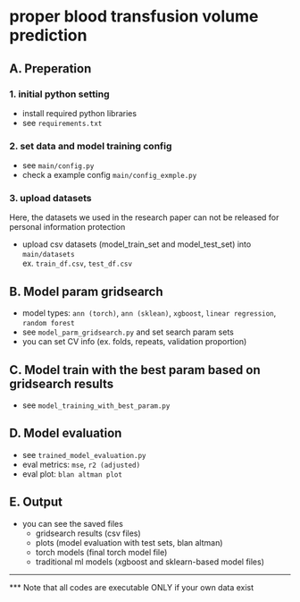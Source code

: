 # proper blood transfusion volume prediction
## A. Preperation
### 1. initial python setting
- install required python libraries
- see `requirements.txt`

### 2. set data and model training config
- see `main/config.py`
- check a example config `main/config_exmple.py`

### 3. upload datasets
Here, the datasets we used in the research paper can not be released for personal information protection
- upload csv datasets (model_train_set and model_test_set) into `main/datasets`   
ex. `train_df.csv`, `test_df.csv`

## B. Model param gridsearch
- model types: `ann (torch)`, `ann (sklean)`, `xgboost`, `linear regression`, `random forest`
- see `model_parm_gridsearch.py` and set search param sets
- you can set CV info (ex. folds, repeats, validation proportion)

## C. Model train with the best param based on gridsearch results
- see `model_training_with_best_param.py`

## D. Model evaluation
- see `trained_model_evaluation.py`
- eval metrics: `mse`, `r2 (adjusted)`
- eval plot: `blan altman plot`

## E. Output
- you can see the saved files
  - gridsearch results (csv files)
  - plots (model evaluation with test sets, blan altman)
  - torch models (final torch model file)
  - traditional ml models (xgboost and sklearn-based model files)

---
*** Note that all codes are executable ONLY if your own data exist
